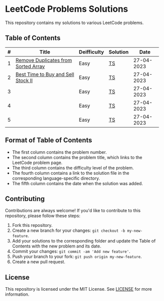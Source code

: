 

# LeetCode Problems Solutions

This repository contains my solutions to various LeetCode problems.

## Table of Contents

| # | Title | Deifficulty | Solution | Date |
|---| ----- | ----------- | -------- | ---- |
| 1 | [Remove Duplicates from Sorted Array](https://leetcode.com/problems/remove-duplicates-from-sorted-array/) | Easy | [TS](./Top_Interview_Questions/Easy/maxProfit.ts) | 27-04-2023 |
| 2 | [Best Time to Buy and Sell Stock II](https://leetcode.com/problems/best-time-to-buy-and-sell-stock-ii/) | Easy | [TS](./Top_Interview_Questions/Easy/removeDuplicates.ts) | 27-04-2023 |
| 3 | []() | Easy | [TS](./Top_Interview_Questions/Easy/) | 27-04-2023 |
| 4 | []() | Easy | [TS](./Top_Interview_Questions/Easy/) | 27-04-2023 |
| 5 | []() | Easy | [TS](./Top_Interview_Questions/Easy/) | 27-04-2023 |

## Format of Table of Contents

- The first column contains the problem number.
- The second column contains the problem title, which links to the LeetCode problem page.
- The third column contains the difficulty level of the problem.
- The fourth column contains a link to the solution file in the corresponding language-specific directory.
- The fifth column contains the date when the solution was added.


## Contributing

Contributions are always welcome! If you'd like to contribute to this repository, please follow these steps:

1. Fork this repository.
2. Create a new branch for your changes: `git checkout -b my-new-feature`.
3. Add your solutions to the corresponding folder and update the Table of Contents with the new problem and its date.
4. Commit your changes: `git commit -am 'Add new feature'`.
5. Push your branch to your fork: `git push origin my-new-feature`.
6. Create a new pull request.

## License

This repository is licensed under the MIT License. See [LICENSE](LICENSE) for more information.
